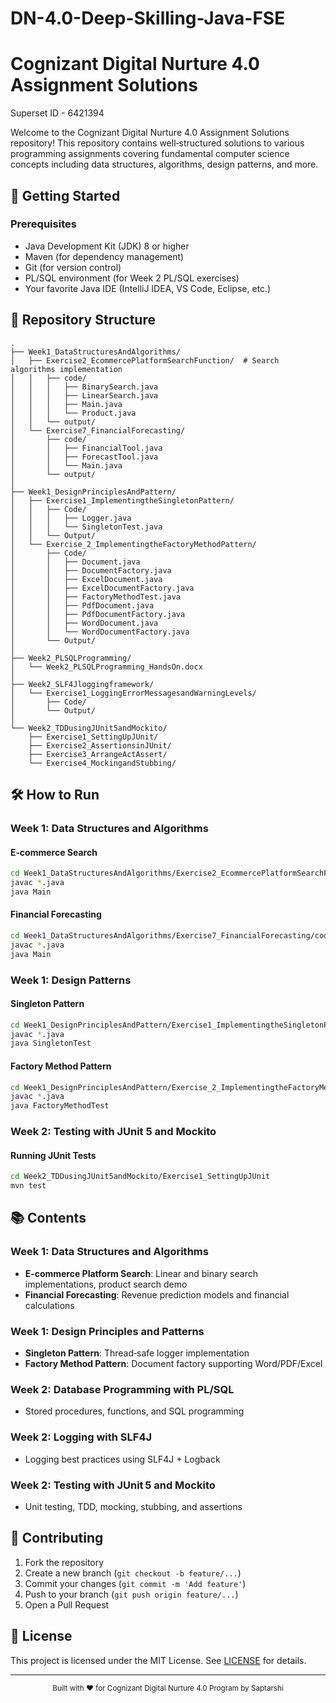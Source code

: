 # DN-4.0-Deep-Skilling-Java-FSE

# Cognizant Digital Nurture 4.0 Assignment Solutions

Superset ID - 6421394

Welcome to the Cognizant Digital Nurture 4.0 Assignment Solutions repository! This repository contains well‑structured solutions to various programming assignments covering fundamental computer science concepts including data structures, algorithms, design patterns, and more.

## 🚀 Getting Started

### Prerequisites
- Java Development Kit (JDK) 8 or higher
- Maven (for dependency management)
- Git (for version control)
- PL/SQL environment (for Week 2 PL/SQL exercises)
- Your favorite Java IDE (IntelliJ IDEA, VS Code, Eclipse, etc.)

## 📁 Repository Structure

```
.
├── Week1_DataStructuresAndAlgorithms/
│   ├── Exercise2_EcommercePlatformSearchFunction/  # Search algorithms implementation
│   │   ├── code/
│   │   │   ├── BinarySearch.java
│   │   │   ├── LinearSearch.java
│   │   │   ├── Main.java
│   │   │   └── Product.java
│   │   └── output/
│   └── Exercise7_FinancialForecasting/
│       ├── code/
│       │   ├── FinancialTool.java
│       │   ├── ForecastTool.java
│       │   └── Main.java
│       └── output/
│
├── Week1_DesignPrinciplesAndPattern/
│   ├── Exercise1_ImplementingtheSingletonPattern/
│   │   ├── Code/
│   │   │   ├── Logger.java
│   │   │   └── SingletonTest.java
│   │   └── Output/
│   └── Exercise_2_ImplementingtheFactoryMethodPattern/
│       ├── Code/
│       │   ├── Document.java
│       │   ├── DocumentFactory.java
│       │   ├── ExcelDocument.java
│       │   ├── ExcelDocumentFactory.java
│       │   ├── FactoryMethodTest.java
│       │   ├── PdfDocument.java
│       │   ├── PdfDocumentFactory.java
│       │   ├── WordDocument.java
│       │   └── WordDocumentFactory.java
│       └── Output/
│
├── Week2_PLSQLProgramming/  
│   └── Week2_PLSQLProgramming_HandsOn.docx
│
├── Week2_SLF4Jloggingframework/
│   └── Exercise1_LoggingErrorMessagesandWarningLevels/
│       ├── Code/
│       └── Output/
│
└── Week2_TDDusingJUnit5andMockito/
    ├── Exercise1_SettingUpJUnit/
    ├── Exercise2_AssertionsinJUnit/
    ├── Exercise3_ArrangeActAssert/
    └── Exercise4_MockingandStubbing/
```

## 🛠️ How to Run

### Week 1: Data Structures and Algorithms

#### E‑commerce Search
```bash
cd Week1_DataStructuresAndAlgorithms/Exercise2_EcommercePlatformSearchFunction/code
javac *.java
java Main
```

#### Financial Forecasting
```bash
cd Week1_DataStructuresAndAlgorithms/Exercise7_FinancialForecasting/code
javac *.java
java Main
```

### Week 1: Design Patterns

#### Singleton Pattern
```bash
cd Week1_DesignPrinciplesAndPattern/Exercise1_ImplementingtheSingletonPattern/Code
javac *.java
java SingletonTest
```

#### Factory Method Pattern
```bash
cd Week1_DesignPrinciplesAndPattern/Exercise_2_ImplementingtheFactoryMethodPattern/Code
javac *.java
java FactoryMethodTest
```

### Week 2: Testing with JUnit 5 and Mockito

#### Running JUnit Tests
```bash
cd Week2_TDDusingJUnit5andMockito/Exercise1_SettingUpJUnit
mvn test
```

## 📚 Contents

### Week 1: Data Structures and Algorithms
- **E‑commerce Platform Search**: Linear and binary search implementations, product search demo  
- **Financial Forecasting**: Revenue prediction models and financial calculations

### Week 1: Design Principles and Patterns
- **Singleton Pattern**: Thread‑safe logger implementation  
- **Factory Method Pattern**: Document factory supporting Word/PDF/Excel

### Week 2: Database Programming with PL/SQL
- Stored procedures, functions, and SQL programming

### Week 2: Logging with SLF4J
- Logging best practices using SLF4J + Logback

### Week 2: Testing with JUnit 5 and Mockito
- Unit testing, TDD, mocking, stubbing, and assertions

## 🤝 Contributing

1. Fork the repository  
2. Create a new branch (`git checkout -b feature/...`)  
3. Commit your changes (`git commit -m 'Add feature'`)  
4. Push to your branch (`git push origin feature/...`)  
5. Open a Pull Request

## 📄 License

This project is licensed under the MIT License. See [LICENSE](LICENSE) for details.

---

<div align="center">
  <sub>Built with ❤️ for Cognizant Digital Nurture 4.0 Program by Saptarshi</sub>
</div>
